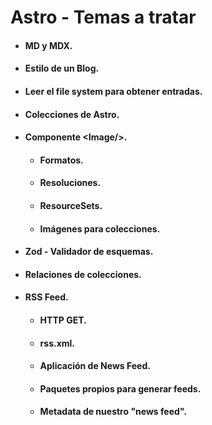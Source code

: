 # Astro - Temas a tratar

- #### MD y MDX.
- #### Estilo de un Blog.
- #### Leer el file system para obtener entradas.
- #### Colecciones de Astro.
- #### Componente \<Image/>.
  - #### Formatos.
  - #### Resoluciones.
  - #### ResourceSets.
  - #### Imágenes para colecciones.
- #### Zod - Validador de esquemas.
- #### Relaciones de colecciones.
- #### RSS Feed.
  - #### HTTP GET.
  - #### rss.xml.
  - #### Aplicación de News Feed.
  - #### Paquetes propios para generar feeds.
  - #### Metadata de nuestro __"news feed"__.